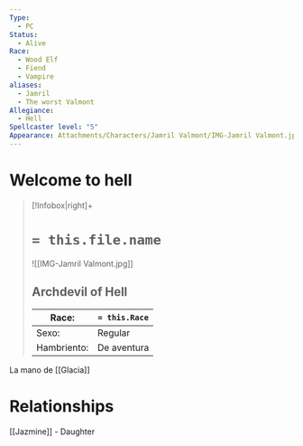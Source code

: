 ```yaml
---
Type:
  - PC
Status:
  - Alive
Race:
  - Wood Elf
  - Fiend
  - Vampire
aliases:
  - Jamril
  - The worst Valmont
Allegiance:
  - Hell
Spellcaster level: "5"
Appearance: Attachments/Characters/Jamril Valmont/IMG-Jamril Valmont.jpg
---
```

# Welcome to hell


> [!Infobox|right]+
> # `= this.file.name`
> ![[IMG-Jamril Valmont.jpg]]
> ## Archdevil of Hell
> | Race: |  `= this.Race` |
> | ---- | ---- |
> | Sexo: | Regular |
> | Hambriento: | De aventura |


La mano de [[Glacia]]


# Relationships
[[Jazmine]] - Daughter
